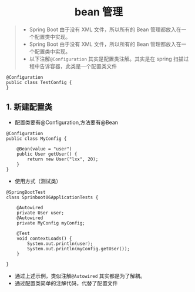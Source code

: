 <h1 align = "center">bean 管理</h1>

> - Spring Boot 由于没有 XML 文件，所以所有的 Bean 管理都放入在一个配置类中实现。
> - Spring Boot 由于没有 XML 文件，所以所有的 Bean 管理都放入在一个配置类中实现。
> - 以下注解`@Configuration` 其实是配置类注解。其实是在 spring 扫描过程中告诉容器，此类是一个配置类文件

```shell
@Configuration
public class TestConfig {
}
```

## 1. 新建配置类

- 配置类要有@Configuration,方法要有@Bean

```shell
@Configuration
public class MyConfig {

    @Bean(value = "user")
    public User getUser() {
        return new User("lxx", 20);
    }
}
```

- 使用方式（测试类）

```shell
@SpringBootTest
class Sprinboot06ApplicationTests {

    @Autowired
    private User user;
    @Autowired
    private MyConfig myConfig;

    @Test
    void contextLoads() {
        System.out.println(user);
        System.out.println(myConfig.getUser());
    }

}
```

- 通过上述示例，类似注解`@Autowired` 其实都是为了解耦。
- 通过配置类简单的注解代码，代替了配置文件
